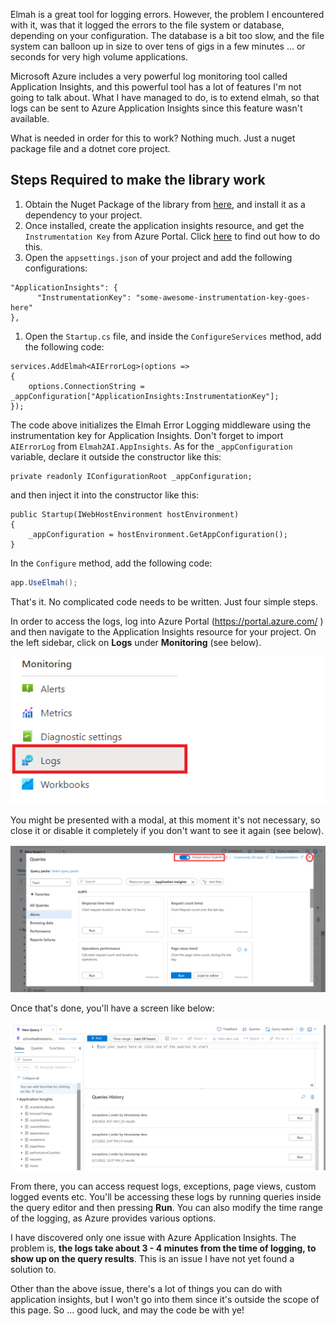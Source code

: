 Elmah is a great tool for logging errors. However, the problem I encountered with it, was that it logged the errors to the file system or database, depending on your configuration. The database is a bit too slow, and the file system can balloon up in size to over tens of gigs in a few minutes ... or seconds for very high volume applications.

Microsoft Azure includes a very powerful log monitoring tool called Application Insights, and this powerful tool has a lot of features I'm not going to talk about. What I have managed to do, is to extend elmah, so that logs can be sent to Azure Application Insights since this feature wasn't available.

What is needed in order for this to work? Nothing much. Just a nuget package file and a dotnet core project.

## Steps Required to make the library work

1. Obtain the Nuget Package of the library from [here](https://www.nuget.org/packages/Elmah2AI.AppInsights/1.0.0), and install it as a dependency to your project.
2. Once installed, create the application insights resource, and get the `Instrumentation Key` from Azure Portal. Click [here](https://docs.microsoft.com/en-us/azure/azure-monitor/app/create-workspace-resource) to find out how to do this.
3. Open the `appsettings.json` of your project and add the following configurations:

```
"ApplicationInsights": {
      "InstrumentationKey": "some-awesome-instrumentation-key-goes-here"
},
```

1. Open the `Startup.cs` file, and inside the `ConfigureServices` method, add the following code:

```
services.AddElmah<AIErrorLog>(options =>
{
    options.ConnectionString = _appConfiguration["ApplicationInsights:InstrumentationKey"];
});
```

The code above initializes the Elmah Error Logging middleware using the instrumentation key for Application Insights.
Don't forget to import `AIErrorLog` from `Elmah2AI.AppInsights`. As for the `_appConfiguration` variable, declare it outside the constructor like this:

```
private readonly IConfigurationRoot _appConfiguration;
```

and then inject it into the constructor like this:

```
public Startup(IWebHostEnvironment hostEnvironment)
{
    _appConfiguration = hostEnvironment.GetAppConfiguration();
}
```

In the `Configure` method, add the following code:

```c#
app.UseElmah();
```



That's it. No complicated code needs to be written. Just four simple steps.

In order to access the logs, log into Azure Portal (https://portal.azure.com/ ) and then navigate to the Application Insights resource for your project. On the left sidebar, click on **Logs** under **Monitoring** (see below).

![Image 1](https://raw.githubusercontent.com/kudzaitsapo/elmah2ai/main/examples/Image1.png)

You might be presented with a modal, at this moment it's not necessary, so close it or disable it completely if you don't want to see it again (see below).

![Image 2](https://raw.githubusercontent.com/kudzaitsapo/elmah2ai/main/examples/Image2.png)

Once that's done, you'll have a screen like below:

![Image 3](https://raw.githubusercontent.com/kudzaitsapo/elmah2ai/main/examples/Image3.png)

From there, you can access request logs, exceptions, page views, custom logged events etc. You'll be accessing these logs by running queries inside the query editor and then pressing **Run**. You can also modify the time range of the logging, as Azure provides various options.

I have discovered only one issue with Azure Application Insights. The problem is, **the logs take about 3 - 4 minutes from the time of logging, to show up on the query results**. This is an issue I have not yet found a solution to.

Other than the above issue, there's a lot of things you can do with application insights, but I won't go into them since it's outside the scope of this page. So ... good luck, and may the code be with ye!
